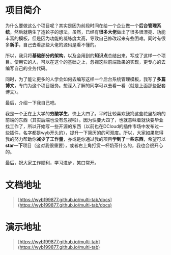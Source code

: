 # 项目简介

为什么要做这么个项目呢？其实是因为前段时间在给一个企业做一个**后台管理系统**，然后就萌生了造轮子的想法。虽然，已经有**很多大佬**做出了很多很漂亮、功能丰富的模板，但是因为功能的凝练度太高，导致自己修改起来有些困难。同时有很多**新手**，自己去看那些大佬的源码是看不懂的。

所以，我只将**基础部分的架构**，以及会用到的**知识点**总结出来，写成了这样一个项目。使用它的人，可以在这个的基础之上，忽视这些前端效果的实现，更专心的去编写自己的业务代码。

同时，为了能让更多的人学会如何去编写这样一个后台系统管理模板，我写了**多篇博文**，专门为这个项目服务。想深入了解的同学可以去看一看（就是上面那些配套博文）。

最后，介绍一下我自己吧。

我是一个正在上大学的**穷酸学生**，快上大四了。平时比较喜欢鼓捣这些花里胡哨的前端的东西（其实后端也没有忽视啦）。因为快要大四了，也就意味着就快要毕业找工作了，所以开始写一些开源的东西（以前也在DCloud的插件市场中发布过一些插件，名字都是wyb开头的），提升一下简历的的可观度。所以，大家如果觉得我的努力帮助你**减少了工作量**，亦或是你通过我的项目**学到了一些东西**，希望可以**star一下**项目（这对我很重要），或者右上角打赏一杯奶茶什么的，我也会很开心的。

最后，祝大家工作顺利，学习进步，笑口常开。



# 文档地址

> [https://wyb199877.github.io/multi-tab/docs](https://wyb199877.github.io/multi-tab/docs)



# 演示地址

> [https://wyb199877.github.io/multi-tab](https://wyb199877.github.io/multi-tab)

